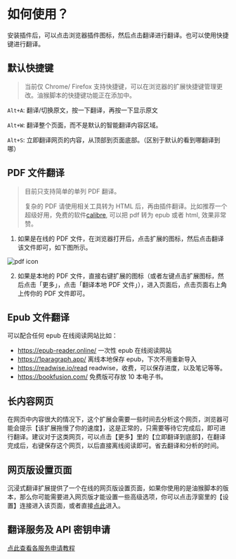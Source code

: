 # 如何使用？

安装插件后，可以点击浏览器插件图标，然后点击翻译进行翻译。也可以使用快捷键进行翻译。

## 默认快捷键

> 当前仅 Chrome/ Firefox 支持快捷键，可以在浏览器的扩展快捷键管理更改。油猴脚本的快捷键功能正在添加中。

`Alt+A`: 翻译/切换原文，按一下翻译，再按一下显示原文

`Alt+W`: 翻译整个页面，而不是默认的智能翻译内容区域。

`Alt+S`: 立即翻译网页的内容，从顶部到页面底部。（区别于默认的看到哪翻译到哪）

## PDF 文件翻译

> 目前只支持简单的单列 PDF 翻译。
>
> 复杂的 PDF 请使用相关工具转为 HTML 后，再由插件翻译。比如推荐一个超级好用，免费的软件[calibre](https://calibre-ebook.com/), 可以把 pdf 转为 epub 或者 html, 效果非常赞。

1. 如果是在线的 PDF 文件，在浏览器打开后，点击扩展的图标，然后点击翻译该文件即可，如下图所示。

![pdf icon](https://immersive-translate.owenyoung.com/assets/pdf-browser-action.png)

2. 如果是本地的 PDF 文件，直接右键扩展的图标（或者左键点击扩展图标，然后点击「更多」，点击「翻译本地 PDF 文件」），进入页面后，点击页面右上角上传你的 PDF 文件即可。

## Epub 文件翻译

可以配合任何 epub 在线阅读网站比如：

- <https://epub-reader.online/> 一次性 epub 在线阅读网站
- <https://1paragraph.app/> 离线本地保存 epub，下次不用重新导入
- <https://readwise.io/read> readwise，收费，可以保存进度，以及笔记等等。
- <https://bookfusion.com/> 免费版可存放 10 本电子书。

## 长内容网页

在网页中内容很大的情况下，这个扩展会需要一些时间去分析这个网页，浏览器可能会提示【该扩展拖慢了你的速度】，这是正常的，只需要等待它完成后，即可进行翻译。建议对于这类网页，可以点击【更多】里的【立即翻译到底部】，在翻译完成后，右键保存这个网页，以后直接离线阅读即可。省去翻译和分析的时间。

## 网页版设置页面

沉浸式翻译扩展提供了一个在线的网页版设置页面，如果你使用的是油猴脚本的版本，那么你可能需要进入网页版才能设置一些高级选项，你可以点击浮窗里的【设置】连接进入该页面，或者直接[点此](https://immersive-translate.owenyoung.com/options/)进入。

## 翻译服务及 API 密钥申请

[点此查看各服务申请教程](./apikey.md)
